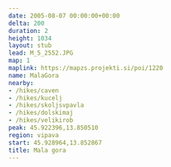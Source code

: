 ```yaml
---
date: 2005-08-07 00:00:00+00:00
delta: 200
duration: 2
height: 1034
layout: stub
lead: M_5_2552.JPG
map: 1
maplink: https://mapzs.projekti.si/poi/1220
name: MalaGora
nearby:
- /hikes/caven
- /hikes/kucelj
- /hikes/skoljsvpavla
- /hikes/dolskimaj
- /hikes/velikirob
peak: 45.922396,13.850510
region: vipava
start: 45.928964,13.852867
title: Mala gora
---
```

